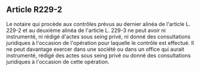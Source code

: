 Article R229-2
----
Le notaire qui procède aux contrôles prévus au dernier alinéa de l'article L.
229-2 et au deuxième alinéa de l'article L. 229-3 ne peut avoir ni instrumenté,
ni rédigé d'actes sous seing privé, ni donné des consultations juridiques à
l'occasion de l'opération pour laquelle le contrôle est effectué. Il ne peut
davantage exercer dans une société ou dans un office qui aurait instrumenté,
rédigé des actes sous seing privé ou donné des consultations juridiques à
l'occasion de cette opération.
